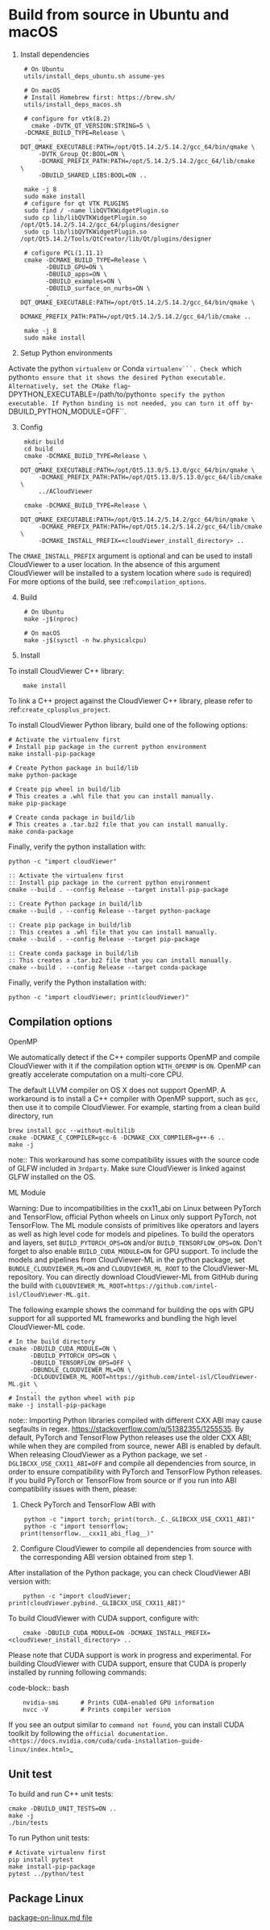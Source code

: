 Build from source in Ubuntu and macOS
=====================

1. Install dependencies

	    # On Ubuntu
	    utils/install_deps_ubuntu.sh assume-yes
	
	    # On macOS
	    # Install Homebrew first: https://brew.sh/
	    utils/install_deps_macos.sh
	
	    # configure for vtk(8.2)
	      cmake -DVTK_QT_VERSION:STRING=5 \
		-DCMAKE_BUILD_TYPE=Release \
	      	-DQT_QMAKE_EXECUTABLE:PATH=/opt/Qt5.14.2/5.14.2/gcc_64/bin/qmake \
	      	-DVTK_Group_Qt:BOOL=ON \
	      	-DCMAKE_PREFIX_PATH:PATH=/opt/5.14.2/5.14.2/gcc_64/lib/cmake  \
	      	-DBUILD_SHARED_LIBS:BOOL=ON ..
	
		make -j 8
		sudo make install
	    # cofigure for qt VTK PLUGINS
		sudo find / -name libQVTKWidgetPlugin.so
		sudo cp lib/libQVTKWidgetPlugin.so /opt/Qt5.14.2/5.14.2/gcc_64/plugins/designer
		sudo cp lib/libQVTKWidgetPlugin.so /opt/Qt5.14.2/Tools/QtCreator/lib/Qt/plugins/designer
	
	    # cofigure PCL(1.11.1)
		cmake -DCMAKE_BUILD_TYPE=Release \
		      -DBUILD_GPU=ON \
		      -DBUILD_apps=ON \
		      -DBUILD_examples=ON \
		      -DBUILD_surface_on_nurbs=ON \
		      -DQT_QMAKE_EXECUTABLE:PATH=/opt/Qt5.14.2/5.14.2/gcc_64/bin/qmake \
		      -DCMAKE_PREFIX_PATH:PATH=/opt/Qt5.14.2/5.14.2/gcc_64/lib/cmake ..
	
		make -j 8
		sudo make install

2. Setup Python environments

Activate the python ``virtualenv`` or Conda ``virtualenv```. Check
``which python`` to ensure that it shows the desired Python executable.
Alternatively, set the CMake flag ``-DPYTHON_EXECUTABLE=/path/to/python``
to specify the python executable.
If Python binding is not needed, you can turn it off by ``-DBUILD_PYTHON_MODULE=OFF``.

3. Config

	    mkdir build
	    cd build
	    cmake -DCMAKE_BUILD_TYPE=Release \
	      	-DQT_QMAKE_EXECUTABLE:PATH=/opt/Qt5.13.0/5.13.0/gcc_64/bin/qmake \
	      	-DCMAKE_PREFIX_PATH:PATH=/opt/Qt5.13.0/5.13.0/gcc_64/lib/cmake  \
	      	../ACloudViewer
	
	    cmake -DCMAKE_BUILD_TYPE=Release \
	      	-DQT_QMAKE_EXECUTABLE:PATH=/opt/Qt5.14.2/5.14.2/gcc_64/bin/qmake \
	      	-DCMAKE_PREFIX_PATH:PATH=/opt/Qt5.14.2/5.14.2/gcc_64/lib/cmake  \
	      	-DCMAKE_INSTALL_PREFIX=<cloudViewer_install_directory> ..

The ``CMAKE_INSTALL_PREFIX`` argument is optional and can be used to install
CloudViewer to a user location. In the absence of this argument CloudViewer will be
installed to a system location where ``sudo`` is required) For more
options of the build, see :ref:`compilation_options`.


4. Build

	    # On Ubuntu
	    make -j$(nproc)
	
	    # On macOS
	    make -j$(sysctl -n hw.physicalcpu)


5. Install

To install CloudViewer C++ library:

    	make install

To link a C++ project against the CloudViewer C++ library, please refer to
:ref:`create_cplusplus_project`.


To install CloudViewer Python library, build one of the following options:

    # Activate the virtualenv first
    # Install pip package in the current python environment
    make install-pip-package

    # Create Python package in build/lib
    make python-package

    # Create pip wheel in build/lib
    # This creates a .whl file that you can install manually.
    make pip-package

    # Create conda package in build/lib
    # This creates a .tar.bz2 file that you can install manually.
    make conda-package

Finally, verify the python installation with:

	python -c "import cloudViewer"

    :: Activate the virtualenv first
    :: Install pip package in the current python environment
    cmake --build . --config Release --target install-pip-package

    :: Create Python package in build/lib
    cmake --build . --config Release --target python-package

    :: Create pip package in build/lib
    :: This creates a .whl file that you can install manually.
    cmake --build . --config Release --target pip-package

    :: Create conda package in build/lib
    :: This creates a .tar.bz2 file that you can install manually.
    cmake --build . --config Release --target conda-package

Finally, verify the Python installation with:

    python -c "import cloudViewer; print(cloudViewer)"


Compilation options
-------------------

OpenMP

We automatically detect if the C++ compiler supports OpenMP and compile CloudViewer
with it if the compilation option ``WITH_OPENMP`` is ``ON``.
OpenMP can greatly accelerate computation on a multi-core CPU.

The default LLVM compiler on OS X does not support OpenMP.
A workaround is to install a C++ compiler with OpenMP support, such as ``gcc``,
then use it to compile CloudViewer. For example, starting from a clean build
directory, run

    brew install gcc --without-multilib
    cmake -DCMAKE_C_COMPILER=gcc-6 -DCMAKE_CXX_COMPILER=g++-6 ..
    make -j

note:: This workaround has some compatibility issues with the source code of
    GLFW included in ``3rdparty``.
    Make sure CloudViewer is linked against GLFW installed on the OS.

ML Module

Warning: Due to incompatibilities in the cxx11_abi on Linux between PyTorch and TensorFlow, 
official Python wheels on Linux only support PyTorch, not TensorFlow.
The ML module consists of primitives like operators and layers as well as high
level code for models and pipelines. To build the operators and layers, set
``BUILD_PYTORCH_OPS=ON`` and/or ``BUILD_TENSORFLOW_OPS=ON``.  Don't forget to also
enable ``BUILD_CUDA_MODULE=ON`` for GPU support. To include the models and
pipelines from CloudViewer-ML in the python package, set ``BUNDLE_CLOUDVIEWER_ML=ON`` and
``CLOUDVIEWER_ML_ROOT`` to the CloudViewer-ML repository. You can directly download
CloudViewer-ML from GitHub during the build with
``CLOUDVIEWER_ML_ROOT=https://github.com/intel-isl/CloudViewer-ML.git``.

The following example shows the command for building the ops with GPU support
for all supported ML frameworks and bundling the high level CloudViewer-ML code.

    # In the build directory
    cmake -DBUILD_CUDA_MODULE=ON \
          -DBUILD_PYTORCH_OPS=ON \
          -DBUILD_TENSORFLOW_OPS=OFF \
          -DBUNDLE_CLOUDVIEWER_ML=ON \
          -DCLOUDVIEWER_ML_ROOT=https://github.com/intel-isl/CloudViewer-ML.git \
          ..
    # Install the python wheel with pip
    make -j install-pip-package

note::
    Importing Python libraries compiled with different CXX ABI may cause segfaults
    in regex. https://stackoverflow.com/q/51382355/1255535. By default, PyTorch
    and TensorFlow Python releases use the older CXX ABI; while when they are
    compiled from source, newer ABI is enabled by default.
	When releasing CloudViewer as a Python package, we set
    ``-DGLIBCXX_USE_CXX11_ABI=OFF`` and compile all dependencies from source,
    in order to ensure compatibility with PyTorch and TensorFlow Python releases.
	If you build PyTorch or TensorFlow from source or if you run into ABI
    compatibility issues with them, please:

1. Check PyTorch and TensorFlow ABI with
	
		python -c "import torch; print(torch._C._GLIBCXX_USE_CXX11_ABI)"
		python -c "import tensorflow; print(tensorflow.__cxx11_abi_flag__)"

2. Configure CloudViewer to compile all dependencies from source
   with the corresponding ABI version obtained from step 1.

After installation of the Python package, you can check CloudViewer ABI version
with:

        python -c "import cloudViewer; print(cloudViewer.pybind._GLIBCXX_USE_CXX11_ABI)"

To build CloudViewer with CUDA support, configure with:

        cmake -DBUILD_CUDA_MODULE=ON -DCMAKE_INSTALL_PREFIX=<cloudViewer_install_directory> ..

Please note that CUDA support is work in progress and experimental. For building CloudViewer with CUDA support, ensure that CUDA is properly installed by running following commands:

code-block:: bash

        nvidia-smi      # Prints CUDA-enabled GPU information
        nvcc -V         # Prints compiler version

If you see an output similar to ``command not found``, you can install CUDA toolkit by following the `official documentation. <https://docs.nvidia.com/cuda/cuda-installation-guide-linux/index.html>`_


Unit test
---------

To build and run C++ unit tests:

    cmake -DBUILD_UNIT_TESTS=ON ..
    make -j
    ./bin/tests


To run Python unit tests:

    # Activate virtualenv first
    pip install pytest
    make install-pip-package
    pytest ../python/test


Package Linux
-------------

[package-on-linux.md file](package-on-linux.md)
